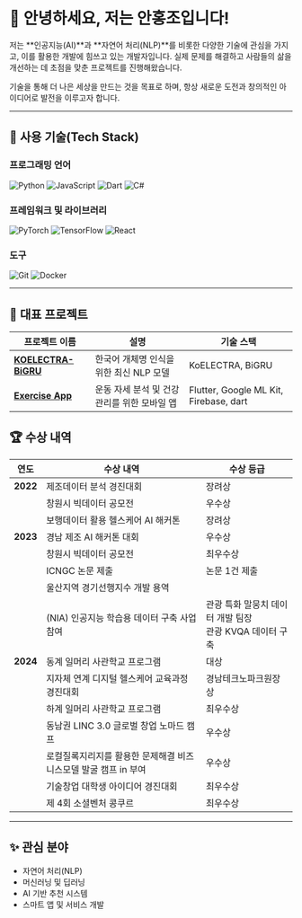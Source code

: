 # 👋 안녕하세요, 저는 안홍조입니다!

저는 **인공지능(AI)**과 **자연어 처리(NLP)**를 비롯한 다양한 기술에 관심을 가지고, 이를 활용한 개발에 힘쓰고 있는 개발자입니다.
실제 문제를 해결하고 사람들의 삶을 개선하는 데 초점을 맞춘 프로젝트를 진행해왔습니다.

기술을 통해 더 나은 세상을 만드는 것을 목표로 하며, 항상 새로운 도전과 창의적인 아이디어로 발전을 이루고자 합니다.



---

## 🚀 **사용 기술(Tech Stack)**

### **프로그래밍 언어**
![Python](https://img.shields.io/badge/-Python-3776AB?style=for-the-badge&logo=python&logoColor=white)
![JavaScript](https://img.shields.io/badge/-JavaScript-F7DF1E?style=for-the-badge&logo=javascript&logoColor=black)
![Dart](https://img.shields.io/badge/-Dart-0175C2?style=for-the-badge&logo=dart&logoColor=white)
![C#](https://img.shields.io/badge/-C%23-239120?style=for-the-badge&logo=c-sharp&logoColor=white)

### **프레임워크 및 라이브러리**
![PyTorch](https://img.shields.io/badge/-PyTorch-EE4C2C?style=for-the-badge&logo=pytorch&logoColor=white)
![TensorFlow](https://img.shields.io/badge/-TensorFlow-FF6F00?style=for-the-badge&logo=tensorflow&logoColor=white)
![React](https://img.shields.io/badge/-React-61DAFB?style=for-the-badge&logo=react&logoColor=black)

### **도구**
![Git](https://img.shields.io/badge/-Git-F05032?style=for-the-badge&logo=git&logoColor=white)
![Docker](https://img.shields.io/badge/-Docker-2496ED?style=for-the-badge&logo=docker&logoColor=white)

---

## 📂 **대표 프로젝트**

| 프로젝트 이름 | 설명 | 기술 스택 |
|---------------|------|-----------|
| [**KOELECTRA-BiGRU**](https://github.com/hongjo-dev/KOELECTRA-BIGRU) | 한국어 개체명 인식을 위한 최신 NLP 모델 | KoELECTRA, BiGRU 
| [**Exercise App**](https://github.com/hongjo-dev/exercise-app) | 운동 자세 분석 및 건강 관리를 위한 모바일 앱 | Flutter, Google ML Kit, Firebase, dart 


## 🏆 **수상 내역**

| 연도   | 수상 내역                                                                                           | 수상 등급            |
|--------|----------------------------------------------------------------------------------------------------|----------------------|
| **2022** | 제조데이터 분석 경진대회                                                                          | 장려상               |
|        | 창원시 빅데이터 공모전                                                                              | 우수상               |
|        | 보행데이터 활용 헬스케어 AI 해커톤                                                                  | 장려상               |
| **2023** | 경남 제조 AI 해커톤 대회                                                                          | 우수상               |
|        | 창원시 빅데이터 공모전                                                                              | 최우수상             |
|        | ICNGC 논문 제출                                                                                     | 논문 1건 제출        |
|        | 울산지역 경기선행지수 개발 용역                                                                     |                      |
|        | (NIA) 인공지능 학습용 데이터 구축 사업 참여                                                         | 관광 특화 말뭉치 데이터 개발 팀장 <br> 관광 KVQA 데이터 구축 |
| **2024** | 동계 일머리 사관학교 프로그램                                                                      | 대상                 |
|        | 지자체 연계 디지털 헬스케어 교육과정 경진대회                                                       | 경남테크노파크원장상 |
|        | 하계 일머리 사관학교 프로그램                                                                        | 최우수상             |
|        | 동남권 LINC 3.0 글로벌 창업 노마드 캠프                                                              | 우수상               |
|        | 로컬질록지리지를 활용한 문제해결 비즈니스모델 발굴 캠프 in 부여                                      | 우수상               |
|        | 기술창업 대학생 아이디어 경진대회                                                                   | 최우수상             |
|        | 제 4회 소셜벤처 콩쿠르                                                                              | 최우수상             |


---

## ✨ **관심 분야**

- 자연어 처리(NLP)
- 머신러닝 및 딥러닝
- AI 기반 추천 시스템
- 스마트 앱 및 서비스 개발
